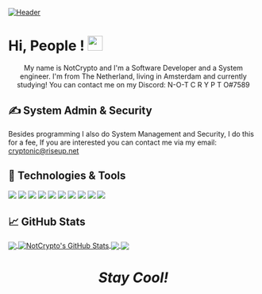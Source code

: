 <!-- Gemaakt door inspiratie van https://github.com/MartinHeinz !-->

[![Header](https://github.com/NotCrypto/NotCrypto/blob/master/assests/sevn.png "Header")](https://github.com)
# Hi, People ! <img src="https://github.com/NotCrypto/NotCrypto/blob/master/assests/wave.gif" width="30px">
<p align='center'>
My name is NotCrypto and I'm a Software Developer and a  System engineer. I'm from The Netherland, living in Amsterdam and currently studying! You can contact me on my Discord: N-O-T  C R Y P T O#7589
</p>

## &#x270d;  System Admin & Security

Besides programming I also do System Management and Security, I do this for a fee, If you are interested you can contact me via my email: cryptonic@riseup.net

## 🔧 Technologies & Tools
![](https://img.shields.io/badge/OS-Linux-informational?style=flat&logo=linux&logoColor=white&color=2bbc8a)
![](https://img.shields.io/badge/Editor-IntelliJ_IDEA-informational?style=flat&logo=intellij-idea&logoColor=white&color=2bbc8a)
![](https://img.shields.io/badge/Code-Python-informational?style=flat&logo=python&logoColor=white&color=2bbc8a)
![](https://img.shields.io/badge/Code-JavaScript-informational?style=flat&logo=javascript&logoColor=white&color=2bbc8a)
![](https://img.shields.io/badge/Code-C-informational?style=flat&logo=c&logoColor=white&color=2bbc8a)
![](https://img.shields.io/badge/Code-Make-informational?style=flat&logo=cmake&logoColor=white&color=2bbc8a)
![](https://img.shields.io/badge/Shell-Bash-informational?style=flat&logo=gnu-bash&logoColor=white&color=2bbc8a)
![](https://img.shields.io/badge/Tools-AssemblySQL-informational?style=flat&logo=postgresql&logoColor=white&color=2bbc8a)
![](https://img.shields.io/badge/SecurityOS-Parrot_Security_KDE-informational?style=flat&logo=red-hat-open-shift&logoColor=white&color=2bbc8a)
![](https://img.shields.io/badge/GalaxyHost-informational?style=flat&logo=minecraft&logoColor=white&color=2bbc8a)


## &#x1f4c8; GitHub Stats

<a href="https://github.com/NotCrypto/NotCrypto">
  <img align="center" src="https://github-readme-stats.vercel.app/api/top-langs/?username=NotCrypto&hide=java,html&title_color=ffffff&text_color=c9cacc&icon_color=2bbc8a&bg_color=1d1f21" />
</a>
<a href="https://github.com/NotCrypto/NotCrypto">
  <img align="center" src="https://github-readme-stats.vercel.app/api?username=NotCrypto&show_icons=true&line_height=27&count_private=true&title_color=ffffff&text_color=c9cacc&icon_color=2bbc8a&bg_color=1d1f21" alt="NotCrypto's GitHub Stats" />
</a>

<a href="https://github.com/NotCrypto/NotCrypto">
  <img align="center" src="https://github-readme-stats.vercel.app/api/pin/?username=NotCrypto&repo=NotCrypto&title_color=ffffff&text_color=c9cacc&icon_color=2bbc8a&bg_color=1d1f21"/>
</a>

<a href="https://github.com/NotCrypto/go-project-blueprint">
  <img align="center" src="https://github-readme-stats.vercel.app/api/pin/?username=Untitled012&repo=GoLang-Server&title_color=ffffff&text_color=c9cacc&icon_color=2bbc8a&bg_color=1d1f21" />
</a>



<!-- Resources -->
<!-- Icons: https://simpleicons.org/ -->
<!-- GitHub Stats: https://github.com/anuraghazra/github-readme-stats -->
<!-- Emojis: https://emojipedia.org/emoji/ -->
<!-- HTML Emojis: https://www.fileformat.info/index.htm -->
<!-- Shields: https://shields.io/ -->
<!-- Awesome GitHub Profile README: https://github.com/abhisheknaiidu/awesome-github-profile-readme -->


<h1 align='center'><i>Stay Cool!</i></h1>
